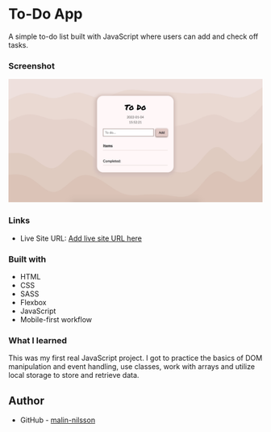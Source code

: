 # To-Do App

A simple to-do list built with JavaScript where users can add and check off tasks.

### Screenshot

![](assets/screenshot.jpg)

### Links

- Live Site URL: [Add live site URL here](https://your-live-site-url.com)

### Built with

- HTML
- CSS 
- SASS
- Flexbox
- JavaScript
- Mobile-first workflow

### What I learned
This was my first real JavaScript project. I got to practice the basics of DOM manipulation and event handling, use classes, work with arrays and utilize local storage to store and retrieve data.

## Author

- GitHub - [malin-nilsson](https://github.com/malin-nilsson)
